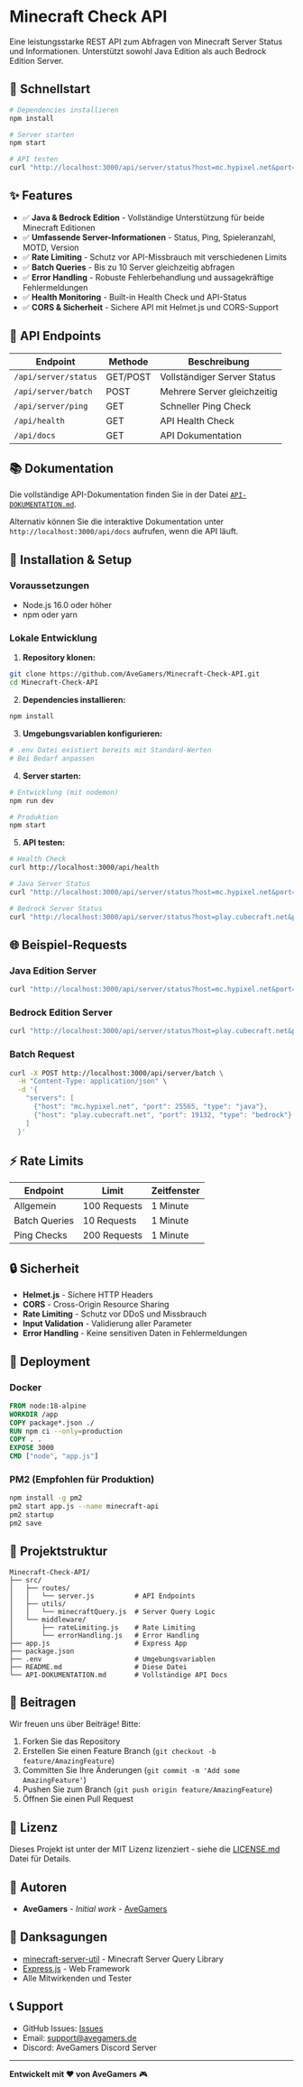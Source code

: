 # Minecraft Check API

Eine leistungsstarke REST API zum Abfragen von Minecraft Server Status und Informationen. Unterstützt sowohl Java Edition als auch Bedrock Edition Server.

## 🚀 Schnellstart

```bash
# Dependencies installieren
npm install

# Server starten
npm start

# API testen
curl "http://localhost:3000/api/server/status?host=mc.hypixel.net&port=25565&type=java"
```

## ✨ Features

- ✅ **Java & Bedrock Edition** - Vollständige Unterstützung für beide Minecraft Editionen
- ✅ **Umfassende Server-Informationen** - Status, Ping, Spieleranzahl, MOTD, Version
- ✅ **Rate Limiting** - Schutz vor API-Missbrauch mit verschiedenen Limits
- ✅ **Batch Queries** - Bis zu 10 Server gleichzeitig abfragen
- ✅ **Error Handling** - Robuste Fehlerbehandlung und aussagekräftige Fehlermeldungen
- ✅ **Health Monitoring** - Built-in Health Check und API-Status
- ✅ **CORS & Sicherheit** - Sichere API mit Helmet.js und CORS-Support

## 📖 API Endpoints

| Endpoint | Methode | Beschreibung |
|----------|---------|--------------|
| `/api/server/status` | GET/POST | Vollständiger Server Status |
| `/api/server/batch` | POST | Mehrere Server gleichzeitig |
| `/api/server/ping` | GET | Schneller Ping Check |
| `/api/health` | GET | API Health Check |
| `/api/docs` | GET | API Dokumentation |

## 📚 Dokumentation

Die vollständige API-Dokumentation finden Sie in der Datei [`API-DOKUMENTATION.md`](./API-DOKUMENTATION.md).

Alternativ können Sie die interaktive Dokumentation unter `http://localhost:3000/api/docs` aufrufen, wenn die API läuft.

## 🔧 Installation & Setup

### Voraussetzungen
- Node.js 16.0 oder höher
- npm oder yarn

### Lokale Entwicklung

1. **Repository klonen:**
```bash
git clone https://github.com/AveGamers/Minecraft-Check-API.git
cd Minecraft-Check-API
```

2. **Dependencies installieren:**
```bash
npm install
```

3. **Umgebungsvariablen konfigurieren:**
```bash
# .env Datei existiert bereits mit Standard-Werten
# Bei Bedarf anpassen
```

4. **Server starten:**
```bash
# Entwicklung (mit nodemon)
npm run dev

# Produktion
npm start
```

5. **API testen:**
```bash
# Health Check
curl http://localhost:3000/api/health

# Java Server Status
curl "http://localhost:3000/api/server/status?host=mc.hypixel.net&port=25565&type=java"

# Bedrock Server Status
curl "http://localhost:3000/api/server/status?host=play.cubecraft.net&port=19132&type=bedrock"
```

## 🌐 Beispiel-Requests

### Java Edition Server
```bash
curl "http://localhost:3000/api/server/status?host=mc.hypixel.net&port=25565&type=java"
```

### Bedrock Edition Server
```bash
curl "http://localhost:3000/api/server/status?host=play.cubecraft.net&port=19132&type=bedrock"
```

### Batch Request
```bash
curl -X POST http://localhost:3000/api/server/batch \
  -H "Content-Type: application/json" \
  -d '{
    "servers": [
      {"host": "mc.hypixel.net", "port": 25565, "type": "java"},
      {"host": "play.cubecraft.net", "port": 19132, "type": "bedrock"}
    ]
  }'
```

## ⚡ Rate Limits

| Endpoint | Limit | Zeitfenster |
|----------|-------|-------------|
| Allgemein | 100 Requests | 1 Minute |
| Batch Queries | 10 Requests | 1 Minute |
| Ping Checks | 200 Requests | 1 Minute |

## 🔒 Sicherheit

- **Helmet.js** - Sichere HTTP Headers
- **CORS** - Cross-Origin Resource Sharing
- **Rate Limiting** - Schutz vor DDoS und Missbrauch
- **Input Validation** - Validierung aller Parameter
- **Error Handling** - Keine sensitiven Daten in Fehlermeldungen

## 🚀 Deployment

### Docker
```dockerfile
FROM node:18-alpine
WORKDIR /app
COPY package*.json ./
RUN npm ci --only=production
COPY . .
EXPOSE 3000
CMD ["node", "app.js"]
```

### PM2 (Empfohlen für Produktion)
```bash
npm install -g pm2
pm2 start app.js --name minecraft-api
pm2 startup
pm2 save
```

## 📁 Projektstruktur

```
Minecraft-Check-API/
├── src/
│   ├── routes/
│   │   └── server.js          # API Endpoints
│   ├── utils/
│   │   └── minecraftQuery.js  # Server Query Logic
│   └── middleware/
│       ├── rateLimiting.js    # Rate Limiting
│       └── errorHandling.js   # Error Handling
├── app.js                     # Express App
├── package.json
├── .env                       # Umgebungsvariablen
├── README.md                  # Diese Datei
└── API-DOKUMENTATION.md       # Vollständige API Docs
```

## 🤝 Beitragen

Wir freuen uns über Beiträge! Bitte:

1. Forken Sie das Repository
2. Erstellen Sie einen Feature Branch (`git checkout -b feature/AmazingFeature`)
3. Committen Sie Ihre Änderungen (`git commit -m 'Add some AmazingFeature'`)
4. Pushen Sie zum Branch (`git push origin feature/AmazingFeature`)
5. Öffnen Sie einen Pull Request

## 📄 Lizenz

Dieses Projekt ist unter der MIT Lizenz lizenziert - siehe die [LICENSE.md](LICENSE.md) Datei für Details.

## 👥 Autoren

- **AveGamers** - *Initial work* - [AveGamers](https://github.com/AveGamers)

## 🙏 Danksagungen

- [minecraft-server-util](https://www.npmjs.com/package/minecraft-server-util) - Minecraft Server Query Library
- [Express.js](https://expressjs.com/) - Web Framework
- Alle Mitwirkenden und Tester

## 📞 Support

- GitHub Issues: [Issues](https://github.com/AveGamers/Minecraft-Check-API/issues)
- Email: support@avegamers.de
- Discord: AveGamers Discord Server

---

**Entwickelt mit ❤️ von AveGamers** 🎮
